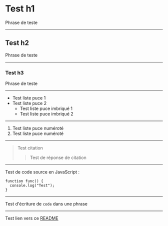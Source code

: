 
# **Test h1**

Phrase de teste

---

## **Test h2**

Phrase de teste

---

### **Test h3**

Phrase de teste

---

* Test liste puce 1
* Test liste puce 2
  * Test liste puce imbriqué 1
  * Test liste puce imbriqué 2

---

1. Test liste puce numéroté
2. Test liste puce numéroté

---
> Test citation
>> Test de réponse de citation
---
Test de code source en JavaScript :

    function func() {
      console.log("Test");
    }
---
Test d'écriture de `code` dans une phrase

---
Test lien vers ce [README](https://github.com/Kev-17/test/blob/master/README.md)
